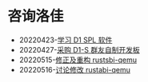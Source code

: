 ﻿# 咨询洛佳

- 20220423-[学习 D1 SPL 软件](../zCore/note/20220423-d1-spl.md)
- 20220427-[采购 D1-S 群友自制开发板](../zCore/note/20220427-d1-board/doc.md)
- 20220515-[修正及重构 rustsbi-qemu](../zCore/note/20220515-rustsbi.md)
- 20220516-[讨论修改 rustabi-qemu](../zCore/note/20220516-rustsbi.md)
